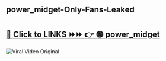 
 ## power_midget-Only-Fans-Leaked

# <h2><a href="https://clipsfans.com/power_midget&ref=git">🔗 Click to LINKS ⏩⏩ 👉 🟢 power_midget </a></h2>

<a href="https://clipsfans.com/power_midget&ref=git" rel="nofollow" data-target="animated-image.originalLink"><img src="https://i.ibb.co.com/xMMVF88/686577567.gif" alt="Viral Video Original" style="max-width: 100%; display: inline-block;" data-target="animated-image.originalImage"></a>
